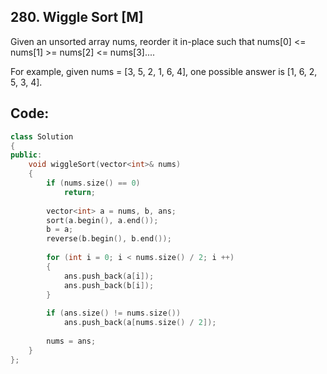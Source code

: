 ## 280. Wiggle Sort [M]
Given an unsorted array nums, reorder it in-place such that nums[0] <= nums[1] >= nums[2] <= nums[3]....

For example, given nums = [3, 5, 2, 1, 6, 4], one possible answer is [1, 6, 2, 5, 3, 4].

## Code:
```c++
class Solution 
{
public:
    void wiggleSort(vector<int>& nums) 
    {
        if (nums.size() == 0)
            return;
            
        vector<int> a = nums, b, ans;
        sort(a.begin(), a.end());
        b = a;
        reverse(b.begin(), b.end());
        
        for (int i = 0; i < nums.size() / 2; i ++)
        {
            ans.push_back(a[i]);
            ans.push_back(b[i]);
        }
        
        if (ans.size() != nums.size())
            ans.push_back(a[nums.size() / 2]);
        
        nums = ans;
    }
};
```
